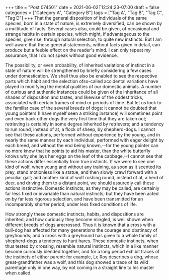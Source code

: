+++
title = "Post 074501"
date = 2021-06-02T12:24:23-07:00
draft = false
categories = ["Category A", "Category B"]
tags = ["Tag A", "Tag B", "Tag C", "Tag D"]
+++
That the general disposition of individuals of the same species, born in a state of nature, is extremely diversified, can be shown by a multitude of facts. Several cases also, could be given, of occasional and strange habits in certain species, which might, if advantageous to the species, give rise, through natural selection, to quite new instincts. But I am well aware that these general statements, without facts given in detail, can produce but a feeble effect on the reader's mind. I can only repeat my assurance, that I do not speak without good evidence.

The possibility, or even probability, of inherited variations of instinct in a state of nature will be strengthened by briefly considering a few cases under domestication. We shall thus also be enabled to see the respective parts which habit and the selection ofso-called accidental variations have played in modifying the mental qualities of our domestic animals. A number of curious and authentic instances could be given of the inheritance of all shades of disposition and tastes, and likewise of the oddest tricks, associated with certain frames of mind or periods of time. But let us look to the familiar case of the several breeds of dogs: it cannot be doubted that young pointers (I have myself seen a striking instance) will sometimes point and even back other dogs the very first time that they are taken out; retrieving is certainly in some degree inherited by retrievers; and a tendency to run round, instead of at, a flock of sheep, by shepherd-dogs. I cannot see that these actions, performed without experience by the young, and in nearly the same manner by each individual, performed with eager delight by each breed, and without the end being known,--for the young pointer can no more know that he points to aid his master, than the white butterfly knows why she lays her eggs on the leaf of the cabbage,--I cannot see that these actions differ essentially from true instincts. If we were to see one kind of wolf, when young and without any training, as soon as it scented its prey, stand motionless like a statue, and then slowly crawl forward with a peculiar gait; and another kind of wolf rushing round, instead of at, a herd of deer, and driving them to a distant point, we should assuredly call these actions instinctive. Domestic instincts, as they may be called, are certainly far less fixed or invariable than natural instincts; but they have been acted on by far less rigorous selection, and have been transmitted for an incomparably shorter period, under less fixed conditions of life.

How strongly these domestic instincts, habits, and dispositions are inherited, and how curiously they become mingled, is well shown when different breeds of dogs arecrossed. Thus it is known that a cross with a bull-dog has affected for many generations the courage and obstinacy of greyhounds; and a cross with a greyhound has given to a whole family of shepherd-dogs a tendency to hunt hares. These domestic instincts, when thus tested by crossing, resemble natural instincts, which in a like manner become curiously blended together, and for a long period exhibit traces of the instincts of either parent: for example, Le Roy describes a dog, whose great-grandfather was a wolf, and this dog showed a trace of its wild parentage only in one way, by not coming in a straight line to his master when called.
